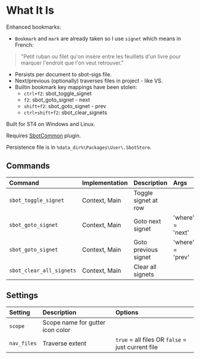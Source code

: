 # What It Is

Enhanced bookmarks:

- `Bookmark` and `mark` are already taken so I use `signet` which means in French:
> "Petit ruban ou filet qu'on insère entre les feuillets d'un livre pour marquer l'endroit que l'on veut retrouver."
- Persists per document to sbot-sigs file.
- Next/previous (optionally) traverses files in project - like VS.
- Builtin bookmark key mappings have been stolen:
    - `ctrl+f2`: sbot_toggle_signet
    - `f2`: sbot_goto_signet - next
    - `shift+f2`: sbot_goto_signet - prev
    - `ctrl+shift+f2`: sbot_clear_signets

Built for ST4 on Windows and Linux.

Requires [SbotCommon](https://github.com/cepthomas/SbotCommon) plugin.

Persistence file is in `%data_dir%\Packages\User\.SbotStore`.


## Commands
| Command                    | Implementation | Description                   | Args             |
| :--------                  | :-------       | :-------                      | :--------        |
| `sbot_toggle_signet`       | Context, Main  | Toggle signet at row          |                  |
| `sbot_goto_signet`         | Context, Main  | Goto next signet              | 'where' = 'next' |
| `sbot_goto_signet`         | Context, Main  | Goto previous signet          | 'where' = 'prev' |
| `sbot_clear_all_signets`   | Context, Main  | Clear all signets             |                  |

## Settings
| Setting              | Description                          | Options                                                  |
| :--------            | :-------                             | :------                                                  |
| `scope`              | Scope name for gutter icon color     |                                                          |
| `nav_files`          | Traverse  extent                     | `true` = all files OR `false` = just current file        |
